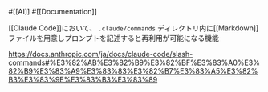 #[[AI]] #[[Documentation]]

[[Claude Code]]において、 `.claude/commands` ディレクトリ内に[[Markdown]]ファイルを用意しプロンプトを記述すると再利用が可能になる機能

<https://docs.anthropic.com/ja/docs/claude-code/slash-commands#%E3%82%AB%E3%82%B9%E3%82%BF%E3%83%A0%E3%82%B9%E3%83%A9%E3%83%83%E3%82%B7%E3%83%A5%E3%82%B3%E3%83%9E%E3%83%B3%E3%83%89>